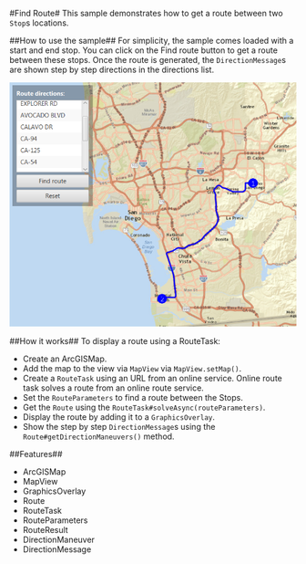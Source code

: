 #Find Route#
This sample demonstrates how to get a route between two `Stop`s locations.

##How to use the sample##
For simplicity, the sample comes loaded with a start and end stop. You can click on the Find route button to get a route between these stops. Once the route is generated, the `DirectionMessage`s are shown step by step directions in the directions list.

![](FindRoute.png)

##How it works##
To display a route using a RouteTask:

- Create an ArcGISMap.
- Add the map to the view via `MapView` via `MapView.setMap()`. 
- Create a `RouteTask` using an URL from an online service. Online route task solves a route from an online route service.
- Set the `RouteParameters` to find a route between the Stops. 
- Get the `Route` using the  `RouteTask#solveAsync(routeParameters)`.
- Display the route by adding it to a `GraphicsOverlay`.
- Show the step by step `DirectionMessage`s using the `Route#getDirectionManeuvers()` method.

##Features##
- ArcGISMap
- MapView
- GraphicsOverlay
- Route
- RouteTask
- RouteParameters
- RouteResult
- DirectionManeuver
- DirectionMessage
